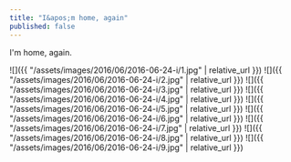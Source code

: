 ```yaml
---
title: "I&apos;m home, again"
published: false
---
```

I&apos;m home, again.



![]({{ "/assets/images/2016/06/2016-06-24-i/1.jpg" | relative_url }})
![]({{ "/assets/images/2016/06/2016-06-24-i/2.jpg" | relative_url }})
![]({{ "/assets/images/2016/06/2016-06-24-i/3.jpg" | relative_url }})
![]({{ "/assets/images/2016/06/2016-06-24-i/4.jpg" | relative_url }})
![]({{ "/assets/images/2016/06/2016-06-24-i/5.jpg" | relative_url }})
![]({{ "/assets/images/2016/06/2016-06-24-i/6.jpg" | relative_url }})
![]({{ "/assets/images/2016/06/2016-06-24-i/7.jpg" | relative_url }})
![]({{ "/assets/images/2016/06/2016-06-24-i/8.jpg" | relative_url }})
![]({{ "/assets/images/2016/06/2016-06-24-i/9.jpg" | relative_url }})
